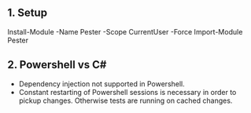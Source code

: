 

## 1. Setup
Install-Module -Name Pester -Scope CurrentUser -Force
Import-Module Pester 


## 2. Powershell vs C#
- Dependency injection not supported in Powershell.
- Constant restarting of Powershell sessions is necessary in order to pickup changes.
Otherwise tests are running on cached changes.